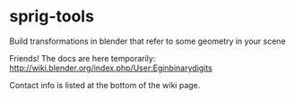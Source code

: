 # sprig-tools
Build transformations in blender that refer to some geometry in your scene

Friends! The docs are here temporarily:
http://wiki.blender.org/index.php/User:Eginbinarydigits

Contact info is listed at the bottom of the wiki page.
